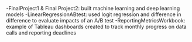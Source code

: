 -FinalProject1 & Final Project2: built machine learning and deep learning models
-LinearRegressionABtest: used logit regression and difference in difference to evaluate impacts of an A/B test
-ReportingMetricsWorkbook: example of Tableau dashboards created to track monthly progress on data calls and reporting deadlines
